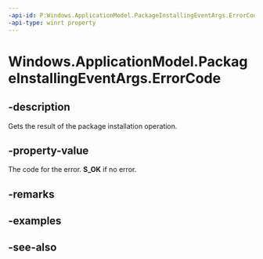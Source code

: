 ```yaml
---
-api-id: P:Windows.ApplicationModel.PackageInstallingEventArgs.ErrorCode
-api-type: winrt property
---
```


<!-- Property syntax
public Windows.Foundation.HResult ErrorCode { get; }
-->

# Windows.ApplicationModel.PackageInstallingEventArgs.ErrorCode

## -description
Gets the result of the package installation operation.

## -property-value
The code for the error. **S_OK** if no error.

## -remarks

## -examples

## -see-also
